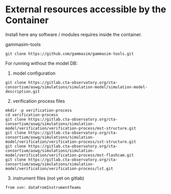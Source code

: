 # External resources accessible by the Container

Install here any software / modules requires inside the container.

gammasim-tools
```
git clone https://github.com/gammasim/gammasim-tools.git
```

For running without the model DB:

1. model configuration
```
git clone https://gitlab.cta-observatory.org/cta-consortium/aswg/simulations/simulation-model/simulation-model-description.git
``` 
2. verification process files
```
mkdir -p verification-process
cd verification-process
git clone https://gitlab.cta-observatory.org/cta-consortium/aswg/simulations/simulation-model/verification/verification-process/mst-structure.git
git clone https://gitlab.cta-observatory.org/cta-consortium/aswg/simulations/simulation-model/verification/verification-process/sst-structure.git
git clone https://gitlab.cta-observatory.org/cta-consortium/aswg/simulations/simulation-model/verification/verification-process/mst-flashcam.git
git clone https://gitlab.cta-observatory.org/cta-consortium/aswg/simulations/simulation-model/verification/verification-process/lst.git
```
3. instrument files (not yet on gitlab)
```
from svn: dataFromInstrumentTeams
```
